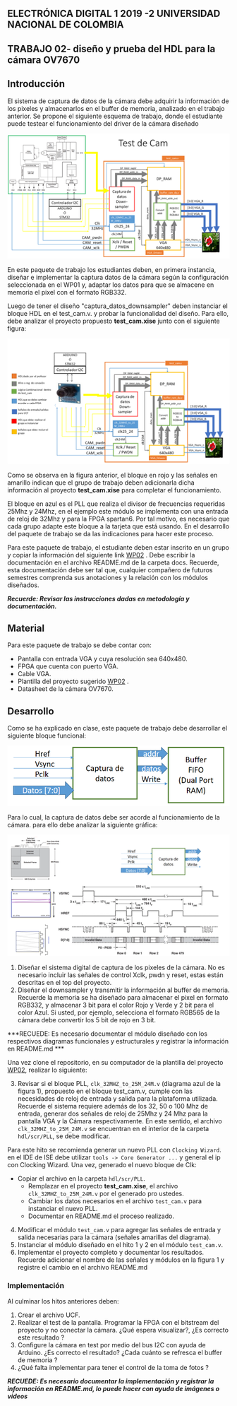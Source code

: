 ## ELECTRÓNICA DIGITAL 1 2019 -2 UNIVERSIDAD NACIONAL DE COLOMBIA 
## TRABAJO 02- diseño y prueba del HDL para la cámara OV7670


## Introducción 
El sistema de captura de datos de la cámara debe adquirir la información de los pixeles y almacenarlos en el buffer de memoria, analizado en el trabajo anterior.
Se propone el siguiente esquema de trabajo, donde el estudiante puede testear el funcionamiento del driver de la cámara diseñado

![DIAGRAMA](./docs/figs/test_cam.png)


En este paquete de trabajo los estudiantes deben, en primera instancia, diseñar e implementar la captura datos de la cámara según la configuración seleccionada en el WP01 y, adaptar los datos para que se almacene en memoria el pixel con el formato RGB332.

Luego de tener el diseño "captura_datos_downsampler" deben instanciar el bloque HDL en el test_cam.v. y probar la funcionalidad del diseño. Para ello, debe analizar el proyecto propuesto **test_cam.xise** junto con el siguiente figura:


![DIAGRAMA](./docs/figs/test_cam2.png)

Como se observa en la figura anterior, el bloque en rojo y las señales en amarillo indican que el grupo de trabajo deben adicionarla dicha información al proyecto **test_cam.xise** para completar el funcionamiento.

El bloque en azul es el PLL que realiza el divisor de frecuencias requeridas 25Mhz y 24Mhz, en el ejemplo este módulo se implementa con una entrada de reloj de 32Mhz y para la FPGA spartan6. Por tal motivo, es necesario que cada grupo adapte este bloque a la tarjeta que está usando. En el desarrollo del paquete de trabajo se da las indicaciones para hacer este proceso. 

Para este paquete de trabajo, el estudiante deben estar inscrito en un grupo y copiar la información del siguiente link [WP02](https://classroom.github.com/g/fTcztVJQ) .
Debe escribir la documentación en el archivo README.md de la carpeta docs. Recuerde, esta documentación debe ser tal que, cualquier compañero de futuros semestres comprenda sus anotaciones y la relación con los módulos diseñados.

***Recuerde: Revisar las instrucciones dadas en metodología y documentación.***


## Material 

Para este paquete de trabajo se debe contar con:

* Pantalla con entrada VGA y cuya resolución sea 640x480.
* FPGA que cuenta con puerto VGA.
* Cable VGA.
* Plantilla del proyecto sugerido [WP02](https://classroom.github.com/g/fTcztVJQ) .
* Datasheet de la cámara OV7670.


## Desarrollo

Como se ha explicado en clase, este paquete de trabajo debe desarrollar el siguiente bloque funcional:

![CAPTURADATOS](./docs/figs/cajacapturadatos.png)

Para lo cual, la captura de datos debe ser acorde al funcionamiento de la cámara. para ello debe analizar la siguiente gráfica:

![CAPTURADATOS](./docs/figs/cajacapturadatos2.PNG)


1. Diseñar el sistema digital de captura de los pixeles de la cámara. No es necesario incluir las señales de control  Xclk, pwdn y reset, estas están descritas en el top del proyecto.
2. Diseñar el downsampler y transmitir la información al buffer de memoria. Recuerde la memoria se ha diseñado para almacenar el pixel en formato RGB332, y almacenar 3 bit para el color Rojo y Verde y 2 bit para el color Azul. Si usted, por ejemplo, selecciona el formato RGB565 de la cámara debe convertir los 5 bit de rojo en 3 bit.

***RECUEDE: Es necesario documentar el módulo diseñado con los respectivos diagramas funcionales y estructurales y registrar la información en README.md ***

Una vez clone el repositorio, en su computador de la plantilla del proyecto [WP02](https://classroom.github.com/g/fTcztVJQ), realizar lo siguiente: 

3. Revisar si el bloque PLL, `clk_32MHZ_to_25M_24M.v` (diagrama azul de la figura 1), propuesto en el bloque test_cam.v, cumple con las necesidades de reloj de entrada y salida para la plataforma utilizada. Recuerde el sistema requiere además de los 32, 50 o 100 Mhz de entrada, generar dos señales de reloj de 25Mhz y 24 Mhz para la pantalla VGA y la Cámara respectivamente. En este sentido, el archivo `clk_32MHZ_to_25M_24M.v` se encuentran en el interior de la carpeta `hdl/scr/PLL`, se debe modificar. 

Para este hito se recomienda generar un nuevo PLL con `Clocking Wizard`. en el IDE de ISE debe utilizar `tools -> Core Generator ...` y general el ip con Clocking Wizard. Una vez, generado el nuevo bloque de Clk:
* Copiar el archivo en la carpeta `hdl/scr/PLL`.
 	* Remplazar en el proyecto **test_cam.xise**, el archivo `clk_32MHZ_to_25M_24M.v` por el generado pro ustedes.
 	* Cambiar los datos necesarios en el archivo `test_cam.v` para instanciar el nuevo PLL.
 	* Documentar en README.md el proceso realizado.

4. Modificar el módulo `test_cam.v` para agregar las señales de entrada y salida necesarias para la cámara (señales amarillas del diagrama). 
5. Instanciar el módulo diseñado en el hito 1 y 2 en el módulo `test_cam.v`.
6. Implementar el proyecto completo y documentar los resultados. Recuerde adicionar el nombre de las señales y módulos en la figura 1 y registre el cambio en el archivo README.md



### Implementación 

Al culminar los hitos anteriores deben:

1. Crear el archivo UCF.
2. Realizar el test de la pantalla. Programar la FPGA con el bitstream del proyecto y no conectar la cámara. ¿Qué espera visualizar?, ¿Es correcto este resultado ?
3. Configure la cámara en test por medio del bus I2C con ayuda de Arduino. ¿Es correcto el resultado? ¿Cada cuánto se refresca el buffer de memoria ?
4. ¿Qué falta implementar para tener el control de la toma de fotos ?

***RECUEDE: Es necesario documentar la implementación y registrar la información en README.md, lo puede hacer con ayuda de imágenes o videos***


